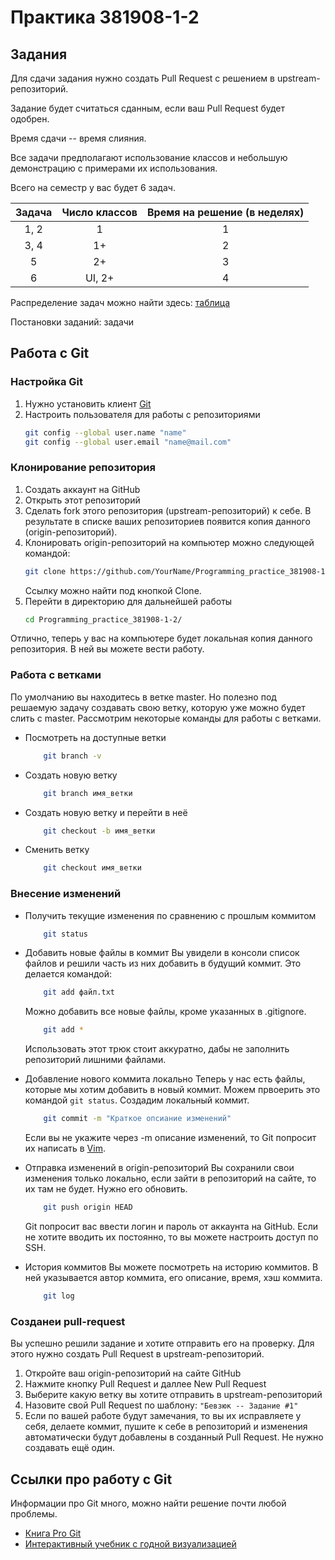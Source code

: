 # Практика 381908-1-2
## Задания
Для сдачи задания нужно создать Pull Request с решением в upstream-репозиторий.

Задание будет считаться сданным, если ваш Pull Request будет одобрен.

Время сдачи -- время слияния.

Все задачи предполагают использование классов и небольшую демонстрацию с примерами их использования.

Всего на семестр у вас будет 6 задач. 

| Задача 	| Число классов 	| Время на решение (в неделях) 	|
|:------:	|:-------------:	|:----------------------------:	|
|  1, 2  	|       1       	|               1              	|
|  3, 4  	|       1+      	|               2              	|
|    5   	|       2+      	|               3              	|
|    6   	|     UI, 2+    	|               4              	|

Распределение задач можно найти здесь: [таблица](https://docs.google.com/spreadsheets/d/1KRfV4ydr0sxQcUaSl-PW_Vm9AKXQ5_1kCoj6ITggR5Q/edit#gid=1488127654)

Постановки заданий: задачи

## Работа с Git
### Настройка Git
1. Нужно установить клиент [Git](https://git-scm.com/downloads)
2. Настроить пользователя для работы с репозиториями
    ```bash
    git config --global user.name "name"
    git config --global user.email "name@mail.com"
    ```
### Клонирование репозитория
1. Создать аккаунт на GitHub
2. Открыть этот репозиторий
3. Сделать fork этого репозитория (upstream-репозиторий) к себе. В результате в списке ваших репозиториев появится копия данного (origin-репозиторий).
4. Клонировать origin-репозиторий на компьютер можно следующей командой:
    ```bash
    git clone https://github.com/YourName/Programming_practice_381908-1-2.git
    ```
    Ссылку можно найти под кнопкой Clone.
5. Перейти в директорию для дальнейшей работы
    ```bash
    cd Programming_practice_381908-1-2/
    ```
Отлично, теперь у вас на компьютере будет локальная копия данного репозитория. В ней вы можете вести работу.

### Работа с ветками
По умолчанию вы находитесь в ветке master. Но полезно под решаемую задачу создавать свою ветку, которую уже можно будет слить с master. Рассмотрим некоторые команды для работы с ветками.
* Посмотреть на доступные ветки
    ```bash
        git branch -v
    ```
* Создать новую ветку
    ```bash
        git branch имя_ветки
    ```
* Создать новую ветку и перейти в неё
    ```bash
        git checkout -b имя_ветки
    ```
* Сменить ветку
    ```bash
        git checkout имя_ветки
    ```

### Внесение изменений
* Получить текущие изменения по сравнению с прошлым коммитом
    ```bash
        git status
    ```

* Добавить новые файлы в коммит
    Вы увидели в консоли список файлов и решили часть из них добавить в будущий коммит. Это делается командой:
    ```bash
        git add файл.txt
    ```
    Можно добавить все новые файлы, кроме указанных в .gitignore.
    ```bash
        git add *
    ```
    Использовать этот трюк стоит аккуратно, дабы не заполнить репозиторий лишними файлами.

* Добавление нового коммита локально
    Теперь у нас есть файлы, которые мы хотим добавить в новый коммит. Можем првоерить это командой `git status`. Создадим локальный коммит.
    ```bash
        git commit -m "Краткое опсиание изменений"
    ```
    Если вы не укажите через -m описание изменений, то Git попросит их написать в [Vim](https://stackoverflow.com/questions/11828270/how-do-i-exit-the-vim-editor).

* Отправка изменений в origin-репозиторий
    Вы сохранили свои изменения только локально, если зайти в репозиторий на сайте, то их там не будет. Нужно его обновить.
    ```bash
        git push origin HEAD
    ```
    Git попросит вас ввести логин и пароль от аккаунта на GitHub. Если не хотите вводить их постоянно, то вы можете настроить доступ по SSH.

* История коммитов
    Вы можете посмотреть на историю коммитов. В ней указывается автор коммита, его описание, время, хэш коммита.
    ```bash
        git log
    ```

### Созданеи pull-request
Вы успешно решили задание и хотите отправить его на проверку. Для этого нужно создать Pull Request в upstream-репозиторий.
1. Откройте ваш origin-репозиторий на сайте GitHub
2. Нажмите кнопку Pull Request и даллее  New Pull Request
3. Выберите какую ветку вы хотите отправить в upstream-репозиторий
4. Назовите свой Pull Request по шаблону: 
    ` "Бевзюк -- Задание #1" `
5. Если по вашей работе будут замечания, то вы их исправляете у себя, делаете коммит, пушите к себе в репозиторий и изменения автоматически будут добавлены в созданный Pull Request. Не нужно создавать ещё один.

## Ссылки про работу с Git
Информации про Git много, можно найти решение почти любой проблемы.
* [Книга Pro Git](https://git-scm.com/book/ru/v2)
* [Интерактивный учебник с годной визуализацией](https://learngitbranching.js.org/)
